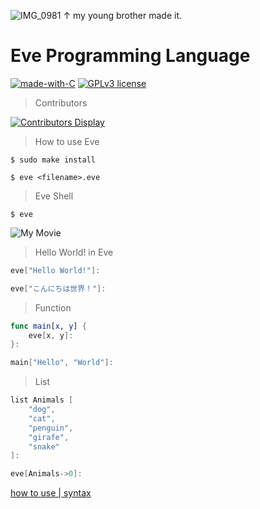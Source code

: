 ![IMG_0981](https://user-images.githubusercontent.com/81926489/134387682-4760e602-d3c2-4a76-bcec-73c5bf334c4c.PNG)
↑ my young brother made it.
# Eve Programming Language

[![made-with-C](https://img.shields.io/badge/Made%20with-C-1f425f.svg)](https://en.wikipedia.org/wiki/C_(programming_language)) [![GPLv3 license](https://img.shields.io/badge/License-GPLv3-blue.svg)](http://perso.crans.org/besson/LICENSE.html)

> Contributors

[![Contributors Display](https://badges.pufler.dev/contributors/ibukiyoshidaa/eve?size=50&padding=5&bots=true)](https://github.com/ibukiyoshidaa/eve)

> How to use Eve

```
$ sudo make install
```

```
$ eve <filename>.eve
```

> Eve Shell
```
$ eve
```
![My Movie](https://user-images.githubusercontent.com/81926489/134149257-955d107c-cbd7-4d16-8258-a38f495acce9.gif)


> Hello World! in Eve
```swift
eve["Hello World!"]:

eve["こんにちは世界！"]:

```

> Function
```swift
func main[x, y] {
    eve[x, y]:
}:

main["Hello", "World"]:
```

> List
```swift
list Animals [
    "dog",
    "cat",
    "penguin",
    "girafe",
    "snake"
]:

eve[Animals->0]:
```

<a href="https://eveofficial.herokuapp.com/docs">how to use | syntax<a>
